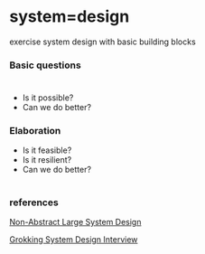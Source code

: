 # system=design
exercise system design with basic building blocks

<h3>Basic questions</h3>

#

* Is it possible?
* Can we do better?

<h3>Elaboration</h3>

* Is it feasible?
* Is it resilient?
* Can we do better?

#

<h3>references</h3>

[Non-Abstract Large System Design](https://sre.google/workbook/non-abstract-design/)

[Grokking System Design Interview](https://github.com/Nitin96Bisht/System-Design/blob/master/Grokking%20System%20Design%20Interview.pdf)
